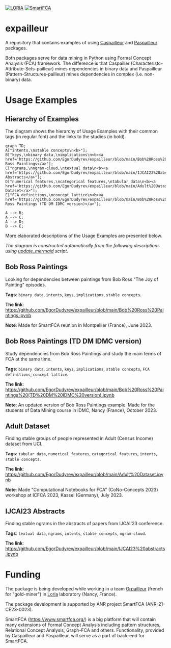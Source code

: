 [![LORIA](https://img.shields.io/badge/Made_in-LORIA-61acdf)](https://www.loria.fr/)
[![SmartFCA](https://img.shields.io/badge/Funded_by-SmartFCA-537cbb)](https://www.smartfca.org)

# expailleur

A repository that contains examples of using [Caspailleur](https://github.com/EgorDudyrev/caspailleur) and [Paspailleur](https://github.com/EgorDudyrev/paspailleur) packages.

Both packages serve for data mining in Python using Formal Concept Analysis (FCA) framework. The difference is that Caspailler (Characteristc-Attribute-Sets-pailleur) mines dependencies in binary data and Paspailleur (Pattern-Structures-pailleur) mines dependencies in complex (i.e. non-binary) data.

# Usage Examples

## Hierarchy of Examples
The diagram shows the hierarchy of Usage Examples with their common tags (in regular font) and the links to the studies (in bold).

```mermaid
graph TD;
A["intents,\nstable concepts\n<b>"];
B["keys,\nbinary data,\nimplications\n<b><a href='https://github.com/EgorDudyrev/expailleur/blob/main/Bob%20Ross%20Paintings.ipynb'>Bob Ross Paintings</a>"];
C["ngrams,\nngram-cloud,\ntextual data\n<b><a href='https://github.com/EgorDudyrev/expailleur/blob/main/IJCAI23%20abstracts.ipynb'>IJCAI23 Abstracts</a>"];
D["numerical features,\ncategorical features,\ntabular data\n<b><a href='https://github.com/EgorDudyrev/expailleur/blob/main/Adult%20Dataset.ipynb'>Adult Dataset</a>"];
E["FCA definitions,\nconcept lattice\n<b><a href='https://github.com/EgorDudyrev/expailleur/blob/main/Bob%20Ross%20Paintings%20(TD%20DM%20IDMC%20version).ipynb'>Bob Ross Paintings (TD DM IDMC version)</a>"];

A --> B;
A --> C;
A --> D;
B --> E;
```

More elaborated descriptions of the Usage Examples are presented below.

_The diagram is constructed automatically from the following descriptions using [update_mermaid](https://github.com/EgorDudyrev/expailleur/blob/main/update_mermaid.py) script._

## Bob Ross Paintings

Looking for dependencies between paintings from Bob Ross "The Joy of Painting" episodes.

**Tags**: `binary data`, `intents`, `keys`, `implications`, `stable concepts`.

**The link**: https://github.com/EgorDudyrev/expailleur/blob/main/Bob%20Ross%20Paintings.ipynb

**Note**: Made for SmartFCA reunion in Montpellier (France), June 2023.

## Bob Ross Paintings (TD DM IDMC version)

Study dependencies from Bob Ross Paintings and study the main terms of FCA at the same time.

**Tags**: `binary data`, `intents`, `keys`, `implications`, `stable concepts`, `FCA definitions`, `concept lattice`.

**The link**: https://github.com/EgorDudyrev/expailleur/blob/main/Bob%20Ross%20Paintings%20(TD%20DM%20IDMC%20version).ipynb

**Note**: An updated version of Bob Ross Paintings example. Made for the students of Data Mining course in IDMC, Nancy (France), October 2023.

## Adult Dataset

Finding stable groups of people represented in Adult (Census Income) dataset from UCI.

**Tags**: `tabular data`, `numerical features`, `categorical features`, `intents`, `stable concepts`.

**The link**: https://github.com/EgorDudyrev/expailleur/blob/main/Adult%20Dataset.ipynb

**Note**: Made "Computational Notebooks for FCA" (CoNo-Concepts 2023) workshop at ICFCA 2023, Kassel (Germany), July 2023.


## IJCAI23 Abstracts

Finding stable ngrams in the abstracts of papers from IJCAI'23 conference.

**Tags**: `textual data`, `ngrams`, `intents`, `stable concepts`, `ngram-cloud`.

**The link**: https://github.com/EgorDudyrev/expailleur/blob/main/IJCAI23%20abstracts.ipynb



# Funding
The package is being developed while working in a team [Orpailleur](https://orpailleur.loria.fr) (french for "gold-miner") in [Loria](https://www.loria.fr) laboratory (Nancy, France). 

The package development is supported by ANR project SmartFCA (ANR-21-CE23-0023).

SmartFCA (https://www.smartfca.org/) is a big platform that will contain many extensions of Formal Concept Analysis including pattern structures, Relational Concept Analysis, Graph-FCA and others. Functionality, provided by Caspailleur and Paspailleur, will serve as a part of back-end for SmartFCA.
